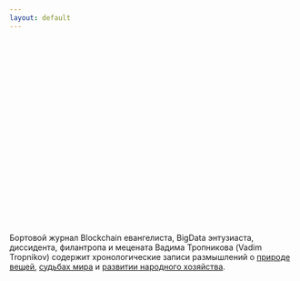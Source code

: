 ```yaml
---
layout: default
---
```


<style>
body {
    background-image: url("/images/snow.jpg");
}
</style>

<p style="padding-top: 310px;">
    &nbsp;
</p>

Бортовой журнал Blockchain евангелиста, BigData энтузиаста, диссидента, филантропа и мецената Вадима Тропникова (Vadim Tropnikov) содержит хронологические записи размышлений о [природе вещей](/xamep/), [судьбах мира](/uncheck/) и [развитии народного хозяйства](/ktulhu/).

<br/><br/><br/><br/><br/><br/>
<br/><br/><br/><br/><br/><br/>

